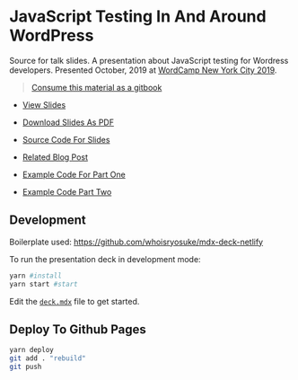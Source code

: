 # JavaScript Testing In And Around WordPress

Source for talk slides. A presentation about JavaScript testing for Wordress developers. Presented October, 2019 at [WordCamp New York City 2019](https://2019.nyc.wordcamp.org/session/react-and-javascript-testing-in-and-around-wordpress/).

> [Consume this material as a gitbook](https://react-wordpress-testing.joshpress.net/)

- [View Slides](https://shelob9.github.io/testing-javascript-in-and-around-wordpress/)
- [Download Slides As PDF](https://shelob9.github.io/testing-javascript-in-and-around-wordpress/presentation.pdf)
- [Source Code For Slides](https://github.com/Shelob9/testing-javascript-in-and-around-wordpress)
- [Related Blog Post](https://joshpress.net/testing-javascript-the-wordpress-way/)

- [Example Code For Part One](https://github.com/Shelob9/testing-react-apps)
- [Example Code Part Two](https://github.com/Shelob9/testing-react-wordpress)

## Development

Boilerplate used: https://github.com/whoisryosuke/mdx-deck-netlify

To run the presentation deck in development mode:

```sh
yarn #install
yarn start #start
```

Edit the [`deck.mdx`](deck.mdx) file to get started.

## Deploy To Github Pages

```bash
yarn deploy
git add . "rebuild"
git push
```

